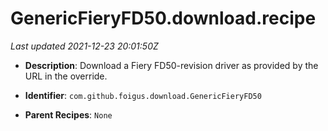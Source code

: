 # GenericFieryFD50.download.recipe

_Last updated 2021-12-23 20:01:50Z_

- **Description**: Download a Fiery FD50-revision driver as provided by the URL in the override.

- **Identifier**: `com.github.foigus.download.GenericFieryFD50`

- **Parent Recipes**: `None`
